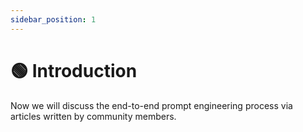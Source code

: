 ```yaml
---
sidebar_position: 1
---
```


# 🟢 Introduction

Now we will discuss the end-to-end prompt engineering process via articles written
by community members.